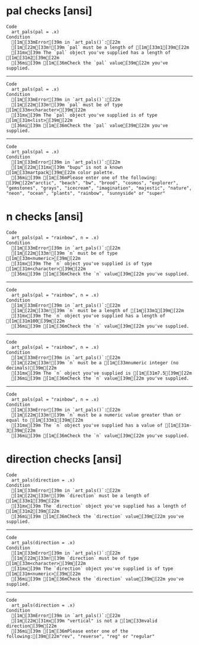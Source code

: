 # pal checks [ansi]

    Code
      art_pals(pal = .x)
    Condition
      [1m[33mError[39m in `art_pals()`:[22m
      [1m[22m[33m![39m `pal` must be a length of [1m[33m1[39m[22m
      [31mx[39m The `pal` object you've supplied has a length of [1m[31m2[39m[22m
      [36mi[39m [1m[36mCheck the `pal` value[39m[22m you've supplied.

---

    Code
      art_pals(pal = .x)
    Condition
      [1m[33mError[39m in `art_pals()`:[22m
      [1m[22m[33m![39m `pal` must be of type [1m[33m<character>[39m[22m
      [31mx[39m The `pal` object you've supplied is of type [1m[31m<list>[39m[22m
      [36mi[39m [1m[36mCheck the `pal` value[39m[22m you've supplied.

---

    Code
      art_pals(pal = .x)
    Condition
      [1m[33mError[39m in `art_pals()`:[22m
      [1m[22m[31mx[39m "bupu" is not a known [1m[33martpack[39m[22m color palette.
      [36mi[39m [1m[36mPlease enter one of the following: [39m[22m"arctic", "beach", "bw", "brood", "cosmos", "explorer", "gemstones", "grays", "icecream", "imagination", "majestic", "nature", "neon", "ocean", "plants", "rainbow", "sunnyside" or "super"

# n checks [ansi]

    Code
      art_pals(pal = "rainbow", n = .x)
    Condition
      [1m[33mError[39m in `art_pals()`:[22m
      [1m[22m[33m![39m `n` must be of type [1m[33m<numeric>[39m[22m
      [31mx[39m The `n` object you've supplied is of type [1m[31m<character>[39m[22m
      [36mi[39m [1m[36mCheck the `n` value[39m[22m you've supplied.

---

    Code
      art_pals(pal = "rainbow", n = .x)
    Condition
      [1m[33mError[39m in `art_pals()`:[22m
      [1m[22m[33m![39m `n` must be a length of [1m[33m1[39m[22m
      [31mx[39m The `n` object you've supplied has a length of [1m[31m100[39m[22m
      [36mi[39m [1m[36mCheck the `n` value[39m[22m you've supplied.

---

    Code
      art_pals(pal = "rainbow", n = .x)
    Condition
      [1m[33mError[39m in `art_pals()`:[22m
      [1m[22m[33m![39m `n` must be a [1m[33mnumeric integer (no decimals)[39m[22m
      [31mx[39m The `n` object you've supplied is [1m[31m7.5[39m[22m
      [36mi[39m [1m[36mCheck the `n` value[39m[22m you've supplied.

---

    Code
      art_pals(pal = "rainbow", n = .x)
    Condition
      [1m[33mError[39m in `art_pals()`:[22m
      [1m[22m[33m![39m `n` must be a numeric value greater than or equal to [1m[33m1[39m[22m
      [31mx[39m The `n` object you've supplied has a value of [1m[31m-3[39m[22m
      [36mi[39m [1m[36mCheck the `n` value[39m[22m you've supplied.

# direction checks [ansi]

    Code
      art_pals(direction = .x)
    Condition
      [1m[33mError[39m in `art_pals()`:[22m
      [1m[22m[33m![39m `direction` must be a length of [1m[33m1[39m[22m
      [31mx[39m The `direction` object you've supplied has a length of [1m[31m2[39m[22m
      [36mi[39m [1m[36mCheck the `direction` value[39m[22m you've supplied.

---

    Code
      art_pals(direction = .x)
    Condition
      [1m[33mError[39m in `art_pals()`:[22m
      [1m[22m[33m![39m `direction` must be of type [1m[33m<character>[39m[22m
      [31mx[39m The `direction` object you've supplied is of type [1m[31m<numeric>[39m[22m
      [36mi[39m [1m[36mCheck the `direction` value[39m[22m you've supplied.

---

    Code
      art_pals(direction = .x)
    Condition
      [1m[33mError[39m in `art_pals()`:[22m
      [1m[22m[31mx[39m "vertical" is not a [1m[33mvalid direction[39m[22m
      [36mi[39m [1m[36mPlease enter one of the following:[39m[22m"rev", "reverse", "reg" or "regular"

